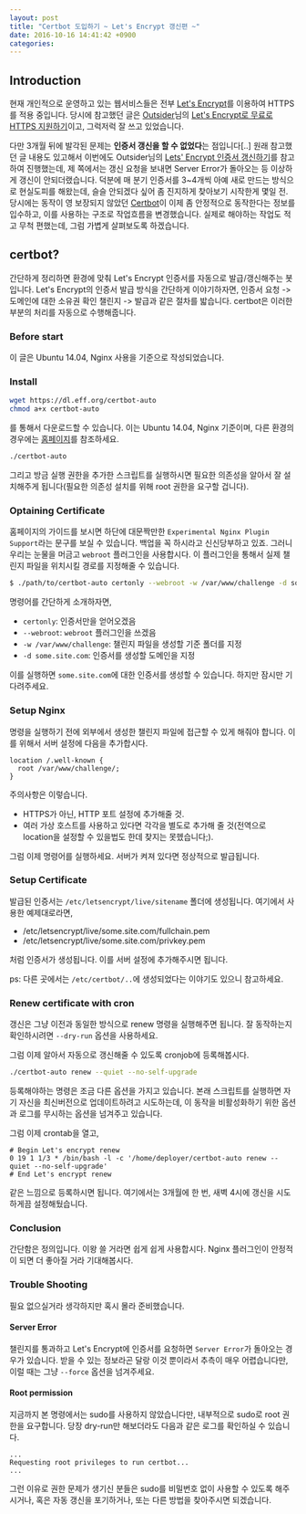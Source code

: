 ```yaml
---
layout: post
title: "Certbot 도입하기 ~ Let's Encrypt 갱신편 ~"
date: 2016-10-16 14:41:42 +0900
categories:
---
```


## Introduction

현재 개인적으로 운영하고 있는 웹서비스들은 전부
[Let's Encrypt](https://letsencrypt.org)를 이용하여 HTTPS를 적용 중입니다.
당시에 참고했던 글은 [Outsider](https://twitter.com/Outsideris)님의
[Let's Encrypt로 무료로 HTTPS 지원하기](https://blog.outsider.ne.kr/1178)이고,
그럭저럭 잘 쓰고 있었습니다.

다만 3개월 뒤에 발각된 문제는 **인증서 갱신을 할 수 없었다**는 점입니다[..]
원래 참고했던 글 내용도 있고해서 이번에도 Outsider님의
[Lets' Encrypt 인증서 갱신하기](https://blog.outsider.ne.kr/1198)를 참고하여
진행했는데, 제 쪽에서는 갱신 요청을 보내면 Server Error가 돌아오는 등
이상하게 갱신이 안되더랬습니다.
덕분에 매 분기 인증서를 3~4개씩 아예 새로 만드는 방식으로 현실도피를 해왔는데,
슬슬 안되겠다 싶어 좀 진지하게 찾아보기 시작한게 몇일 전.
당시에는 동작이 영 보장되지 않았던 [Certbot](https://certbot.eff.org)이
이제 좀 안정적으로 동작한다는 정보를 입수하고,
이를 사용하는 구조로 작업흐름을 변경했습니다.
실제로 해야하는 작업도 적고 무척 편했는데, 그럼 가볍게 살펴보도록 하겠습니다.

## certbot?

간단하게 정리하면 환경에 맞춰 Let's Encrypt 인증서를 자동으로 발급/갱신해주는 봇입니다.
Let's Encrypt의 인증서 발급 방식을 간단하게 이야기하자면,
인증서 요청 -> 도메인에 대한 소유권 확인 챌린지 -> 발급과 같은 절차를 밟습니다.
certbot은 이러한 부분의 처리를 자동으로 수행해줍니다.

### Before start

이 글은 Ubuntu 14.04, Nginx 사용을 기준으로 작성되었습니다.

### Install

```bash
wget https://dl.eff.org/certbot-auto
chmod a+x certbot-auto
```

를 통해서 다운로드할 수 있습니다. 이는 Ubuntu 14.04, Nginx 기준이며,
다른 환경의 경우에는 [홈페이지](https://certbot.eff.org/)를 참조하세요.

```bash
./certbot-auto
```

그리고 방금 실행 권한을 추가한 스크립트를 실행하시면 필요한 의존성을 알아서
잘 설치해주게 됩니다(필요한 의존성 설치를 위해 root 권한을 요구할 겁니다).

### Optaining Certificate

홈페이지의 가이드를 보시면 하단에 대문짝만한
`Experimental Nginx Plugin Support`라는 문구를 보실 수 있습니다.
백업을 꼭 하시라고 신신당부하고 있죠.
그러니 우리는 눈물을 머금고 `webroot` 플러그인을 사용합시다.
이 플러그인을 통해서 실제 챌린지 파일을 위치시킬 경로를 지정해줄 수 있습니다.

```bash
$ ./path/to/certbot-auto certonly --webroot -w /var/www/challenge -d some.site.com
```

명령어를 간단하게 소개하자면,

- `certonly`: 인증서만을 얻어오겠음
- `--webroot`: `webroot` 플러그인을 쓰겠음
- `-w /var/www/challenge`: 챌린지 파일을 생성할 기준 폴더를 지정
- `-d some.site.com`: 인증서를 생성할 도메인을 지정

이를 실행하면 `some.site.com`에 대한 인증서를 생성할 수 있습니다.
하지만 잠시만 기다려주세요.

### Setup Nginx

명령을 실행하기 전에 외부에서 생성한 챌린지 파일에 접근할 수 있게 해줘야 합니다.
이를 위해서 서버 설정에 다음을 추가합시다.

```
location /.well-known {
  root /var/www/challenge/;
}
```

주의사항은 이렇습니다.

- HTTPS가 아닌, HTTP 포트 설정에 추가해줄 것.
- 여러 가상 호스트를 사용하고 있다면 각각을 별도로 추가해 줄 것(전역으로 location을 설정할 수 있을법도 한데 찾지는 못헸습니다;).


그럼 이제 명령어를 실행하세요. 서버가 켜져 있다면 정상적으로 발급됩니다.

### Setup Certificate

발급된 인증서는 `/etc/letsencrypt/live/sitename` 폴더에 생성됩니다.
여기에서 사용한 예제대로라면,

- /etc/letsencrypt/live/some.site.com/fullchain.pem
- /etc/letsencrypt/live/some.site.com/privkey.pem

처럼 인증서가 생성됩니다. 이를 서버 설정에 추가해주시면 됩니다.

ps: 다른 곳에서는 `/etc/certbot/..`에 생성되었다는 이야기도 있으니 참고하세요.

### Renew certificate with cron

갱신은 그냥 이전과 동일한 방식으로 renew 명령을 실행해주면 됩니다.
잘 동작하는지 확인하시려면 `--dry-run` 옵션을 사용하세요.

그럼 이제 알아서 자동으로 갱신해줄 수 있도록 cronjob에 등록해봅시다.

```bash
./certbot-auto renew --quiet --no-self-upgrade
```

등록해야하는 명령은 조금 다른 옵션을 가지고 있습니다.
본래 스크립트를 실행하면 자기 자신을 최신버전으로 업데이트하려고 시도하는데,
이 동작을 비활성화하기 위한 옵션과 로그를 무시하는 옵션을 넘겨주고 있습니다.

그럼 이제 crontab을 열고,

```crontab
# Begin Let's encrypt renew
0 19 1 1/3 * /bin/bash -l -c '/home/deployer/certbot-auto renew --quiet --no-self-upgrade'
# End Let's encrypt renew
```

같은 느낌으로 등록하시면 됩니다. 여기에서는 3개월에 한 번,
새벽 4시에 갱신을 시도하게끔 설정해뒀습니다.


### Conclusion

간단함은 정의입니다. 이왕 쓸 거라면 쉽게 쉽게 사용합시다.
Nginx 플러그인이 안정적이 되면 더 좋아질 거라 기대해봅시다.

### Trouble Shooting

필요 없으실거라 생각하지만 혹시 몰라 준비했습니다.

#### Server Error

챌린지를 통과하고 Let's Encrypt에 인증서를 요청하면 `Server Error`가 돌아오는 경우가 있습니다.
받을 수 있는 정보라곤 달랑 이것 뿐이라서 추측이 매우 어렵습니다만,
이럴 때는 그냥 `--force` 옵션을 넘겨주세요.

#### Root permission

지금까지 본 명령에서는 sudo를 사용하지 않았습니다만,
내부적으로 sudo로 root 권한을 요구합니다.
당장 dry-run만 해보더라도 다음과 같은 로그를 확인하실 수 있습니다.

```
...
Requesting root privileges to run certbot...
...
```

그런 이유로 권한 문제가 생기신 분들은 sudo를 비밀번호 없이 사용할 수 있도록 해주시거나,
혹은 자동 갱신을 포기하거나, 또는 다른 방법을 찾아주시면 되겠습니다.

